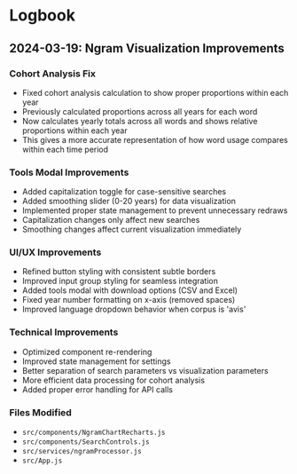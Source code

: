 # Logbook

## 2024-03-19: Ngram Visualization Improvements

### Cohort Analysis Fix
- Fixed cohort analysis calculation to show proper proportions within each year
- Previously calculated proportions across all years for each word
- Now calculates yearly totals across all words and shows relative proportions within each year
- This gives a more accurate representation of how word usage compares within each time period

### Tools Modal Improvements
- Added capitalization toggle for case-sensitive searches
- Added smoothing slider (0-20 years) for data visualization
- Implemented proper state management to prevent unnecessary redraws
- Capitalization changes only affect new searches
- Smoothing changes affect current visualization immediately

### UI/UX Improvements
- Refined button styling with consistent subtle borders
- Improved input group styling for seamless integration
- Added tools modal with download options (CSV and Excel)
- Fixed year number formatting on x-axis (removed spaces)
- Improved language dropdown behavior when corpus is 'avis'

### Technical Improvements
- Optimized component re-rendering
- Improved state management for settings
- Better separation of search parameters vs visualization parameters
- More efficient data processing for cohort analysis
- Added proper error handling for API calls

### Files Modified
- `src/components/NgramChartRecharts.js`
- `src/components/SearchControls.js`
- `src/services/ngramProcessor.js`
- `src/App.js` 